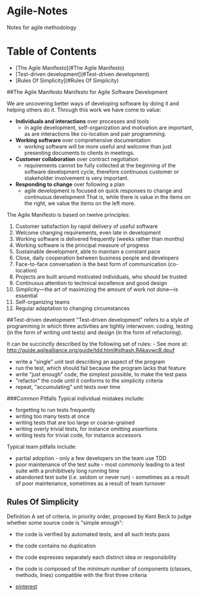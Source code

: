 # Agile-Notes
Notes for agile methodology

Table of Contents
=================

* [The Agile Manifesto](#The Agile Manifesto)
* [Test-driven development](#Test-driven development)
* [Rules Of Simplicity](#Rules Of Simplicity)


##The Agile Manifesto
Manifesto for Agile Software Development 

We are uncovering better ways of developing software by doing it and helping others do it. Through this work we have come to value: 

* **Individuals and interactions** over processes and tools
  * in agile development, self-organization and motivation are important, as are interactions like co-location and pair programming.
* **Working software** over comprehensive documentation
  * working software will be more useful and welcome than just presenting documents to clients in meetings. 
* **Customer collaboration** over contract negotiation
  * requirements cannot be fully collected at the beginning of the software development cycle, therefore continuous customer or stakeholder involvement is very important.
* **Responding to change** over following a plan
  * agile development is focused on quick responses to change and continuous development
That is, while there is value in the items on the right, we value the items on the left more.

The Agile Manifesto is based on twelve principles:

1. Customer satisfaction by rapid delivery of useful software
2. Welcome changing requirements, even late in development 
3. Working software is delivered frequently (weeks rather than months) 
4. Working software is the principal measure of progress 
5. Sustainable development, able to maintain a constant pace 
6. Close, daily cooperation between business people and developers 
7. Face-to-face conversation is the best form of communication (co-location) 
8. Projects are built around motivated individuals, who should be trusted 
9. Continuous attention to technical excellence and good design 
10. Simplicity—the art of maximizing the amount of work not done—is essential 
11. Self-organizing teams 
12. Regular adaptation to changing circumstances

##Test-driven development
"Test-driven development" refers to a style of programming in which three activities are tightly interwoven: coding, testing (in the form of writing unit tests) and design (in the form of refactoring).

It can be succinctly described by the following set of rules: - See more at: http://guide.agilealliance.org/guide/tdd.html#sthash.RAkavwcB.dpuf

* write a "single" unit test describing an aspect of the program
* run the test, which should fail because the program lacks that feature
* write "just enough" code, the simplest possible, to make the test pass
* "refactor" the code until it conforms to the simplicity criteria
* repeat, "accumulating" unit tests over time

###Common Pitfalls
Typical individual mistakes include:

* forgetting to run tests frequently
* writing too many tests at once
* writing tests that are too large or coarse-grained
* writing overly trivial tests, for instance omitting assertions
* writing tests for trivial code, for instance accessors

Typical team pitfalls include:
* partial adoption - only a few developers on the team use TDD
* poor maintenance of the test suite - most commonly leading to a test suite with a prohibitively long running time
* abandoned test suite (i.e. seldom or never run) - sometimes as a result of poor maintenance, sometimes as a result of team turnover


## Rules Of Simplicity

Definition
A set of criteria, in priority order, proposed by Kent Beck to judge whether some source code is "simple enough":

* the code is verified by automated tests, and all such tests pass
* the code contains no duplication
* the code expresses separately each distinct idea or responsibility
* the code is composed of the minimum number of components (classes, methods, lines) compatible with the first three criteria


* [pinterest](https://www.pinterest.com)